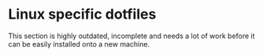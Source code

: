 # Linux specific dotfiles
This section is highly outdated, incomplete and needs a lot of work before it can be easily installed onto a new machine.
